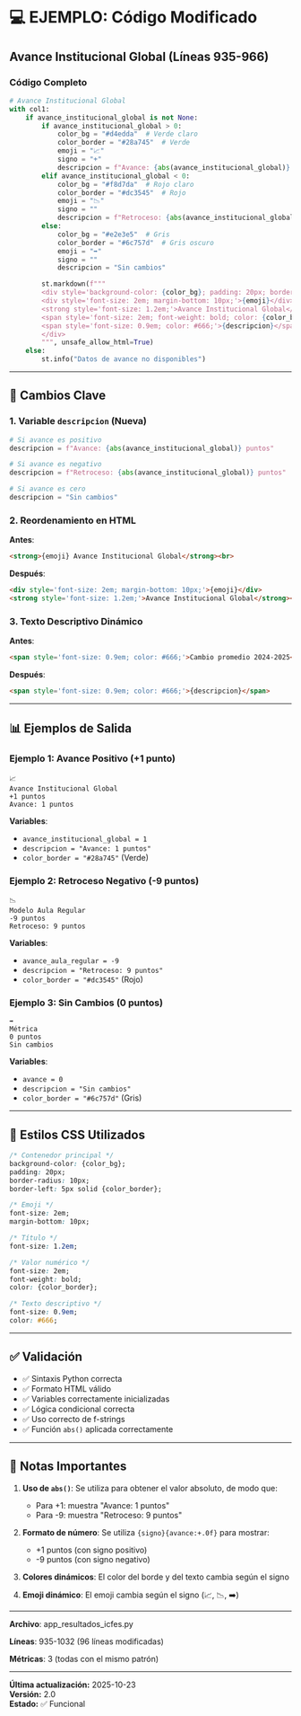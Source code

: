 # 💻 EJEMPLO: Código Modificado

## Avance Institucional Global (Líneas 935-966)

### Código Completo

```python
# Avance Institucional Global
with col1:
    if avance_institucional_global is not None:
        if avance_institucional_global > 0:
            color_bg = "#d4edda"  # Verde claro
            color_border = "#28a745"  # Verde
            emoji = "📈"
            signo = "+"
            descripcion = f"Avance: {abs(avance_institucional_global)} puntos"
        elif avance_institucional_global < 0:
            color_bg = "#f8d7da"  # Rojo claro
            color_border = "#dc3545"  # Rojo
            emoji = "📉"
            signo = ""
            descripcion = f"Retroceso: {abs(avance_institucional_global)} puntos"
        else:
            color_bg = "#e2e3e5"  # Gris
            color_border = "#6c757d"  # Gris oscuro
            emoji = "➡️"
            signo = ""
            descripcion = "Sin cambios"

        st.markdown(f"""
        <div style='background-color: {color_bg}; padding: 20px; border-radius: 10px; border-left: 5px solid {color_border};'>
        <div style='font-size: 2em; margin-bottom: 10px;'>{emoji}</div>
        <strong style='font-size: 1.2em;'>Avance Institucional Global</strong><br>
        <span style='font-size: 2em; font-weight: bold; color: {color_border};'>{signo}{avance_institucional_global:+.0f} puntos</span><br>
        <span style='font-size: 0.9em; color: #666;'>{descripcion}</span>
        </div>
        """, unsafe_allow_html=True)
    else:
        st.info("Datos de avance no disponibles")
```

---

## 🔑 Cambios Clave

### 1. Variable `descripcion` (Nueva)

```python
# Si avance es positivo
descripcion = f"Avance: {abs(avance_institucional_global)} puntos"

# Si avance es negativo
descripcion = f"Retroceso: {abs(avance_institucional_global)} puntos"

# Si avance es cero
descripcion = "Sin cambios"
```

### 2. Reordenamiento en HTML

**Antes**:
```html
<strong>{emoji} Avance Institucional Global</strong><br>
```

**Después**:
```html
<div style='font-size: 2em; margin-bottom: 10px;'>{emoji}</div>
<strong style='font-size: 1.2em;'>Avance Institucional Global</strong><br>
```

### 3. Texto Descriptivo Dinámico

**Antes**:
```html
<span style='font-size: 0.9em; color: #666;'>Cambio promedio 2024-2025</span>
```

**Después**:
```html
<span style='font-size: 0.9em; color: #666;'>{descripcion}</span>
```

---

## 📊 Ejemplos de Salida

### Ejemplo 1: Avance Positivo (+1 punto)

```
📈
Avance Institucional Global
+1 puntos
Avance: 1 puntos
```

**Variables**:
- `avance_institucional_global = 1`
- `descripcion = "Avance: 1 puntos"`
- `color_border = "#28a745"` (Verde)

### Ejemplo 2: Retroceso Negativo (-9 puntos)

```
📉
Modelo Aula Regular
-9 puntos
Retroceso: 9 puntos
```

**Variables**:
- `avance_aula_regular = -9`
- `descripcion = "Retroceso: 9 puntos"`
- `color_border = "#dc3545"` (Rojo)

### Ejemplo 3: Sin Cambios (0 puntos)

```
➡️
Métrica
0 puntos
Sin cambios
```

**Variables**:
- `avance = 0`
- `descripcion = "Sin cambios"`
- `color_border = "#6c757d"` (Gris)

---

## 🎨 Estilos CSS Utilizados

```css
/* Contenedor principal */
background-color: {color_bg};
padding: 20px;
border-radius: 10px;
border-left: 5px solid {color_border};

/* Emoji */
font-size: 2em;
margin-bottom: 10px;

/* Título */
font-size: 1.2em;

/* Valor numérico */
font-size: 2em;
font-weight: bold;
color: {color_border};

/* Texto descriptivo */
font-size: 0.9em;
color: #666;
```

---

## ✅ Validación

- ✅ Sintaxis Python correcta
- ✅ Formato HTML válido
- ✅ Variables correctamente inicializadas
- ✅ Lógica condicional correcta
- ✅ Uso correcto de f-strings
- ✅ Función `abs()` aplicada correctamente

---

## 📝 Notas Importantes

1. **Uso de `abs()`**: Se utiliza para obtener el valor absoluto, de modo que:
   - Para +1: muestra "Avance: 1 puntos"
   - Para -9: muestra "Retroceso: 9 puntos"

2. **Formato de número**: Se utiliza `{signo}{avance:+.0f}` para mostrar:
   - +1 puntos (con signo positivo)
   - -9 puntos (con signo negativo)

3. **Colores dinámicos**: El color del borde y del texto cambia según el signo

4. **Emoji dinámico**: El emoji cambia según el signo (📈, 📉, ➡️)

---

**Archivo**: app_resultados_icfes.py

**Líneas**: 935-1032 (96 líneas modificadas)

**Métricas**: 3 (todas con el mismo patrón)


---

**Última actualización:** 2025-10-23  
**Versión:** 2.0  
**Estado:** ✅ Funcional
